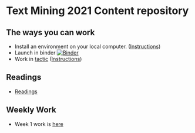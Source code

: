 
# Text Mining 2021 Content repository

## The ways you can work

* Install an environment on your local computer. ([Instructions](instructions/install_jupyter_notebook.md))
* Launch in binder [![Binder](https://mybinder.org/badge_logo.svg)](https://mybinder.org/v2/gh/bsherin/text_mining_2021/main?urlpath=git-pull%3Frepo%3Dhttps%253A%252F%252Fgithub.com%252Fbsherin%252Ftext_mining_content%26urlpath%3Dlab%252Ftree%252Ftext_mining_content%252F%26branch%3Dmain)
* Work in [tactic](https://tactic.northwestern.edu) ([Instructions](instructions/getting_started_with_tactic.md))

## Readings
* [Readings](readings/readings.md)

## Weekly Work
* Week 1 work is [here](instructions/week_1_tasks.md)
